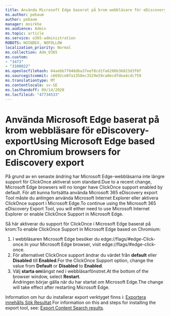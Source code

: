 ```yaml
---
title: Använda Microsoft Edge baserat på krom webbläsare för eDiscovery-export
ms.author: pebaum
author: pebaum
manager: mnirkhe
ms.audience: Admin
ms.topic: article
ms.service: o365-administration
ROBOTS: NOINDEX, NOFOLLOW
localization_priority: Normal
ms.collection: Adm_O365
ms.custom:
- "3473"
- "3100022"
ms.openlocfilehash: 64aebb7f048dba37eef8cd1fa6286b36823d3f0f
ms.sourcegitcommit: c6692ce0fa1358ec3529e59ca0ecdfdea4cdc759
ms.translationtype: MT
ms.contentlocale: sv-SE
ms.lasthandoff: 09/14/2020
ms.locfileid: "47734533"
---
```

# <a name="using-microsoft-edge-based-on-chromium-browsers-for-ediscovery-export"></a><span data-ttu-id="4018e-102">Använda Microsoft Edge baserat på krom webbläsare för eDiscovery-export</span><span class="sxs-lookup"><span data-stu-id="4018e-102">Using Microsoft Edge based on Chromium browsers for Ediscovery export</span></span>

<span data-ttu-id="4018e-103">På grund av en senaste ändring har Microsoft Edge-webbläsarna inte längre support för ClickOnce aktiverat som standard.</span><span class="sxs-lookup"><span data-stu-id="4018e-103">Due to a recent change, Microsoft Edge browsers will no longer have ClickOnce support enabled by default.</span></span> <span data-ttu-id="4018e-104">För att kunna fortsätta använda Microsoft 365 eDiscovery export Tool måste du antingen använda Microsoft Internet Explorer eller aktivera ClickOnce support i Microsoft Edge.</span><span class="sxs-lookup"><span data-stu-id="4018e-104">To continue using the Microsoft 365 eDiscovery Export Tool, you will either need to use Microsoft Internet Explorer or enable ClickOnce Support in Microsoft Edge.</span></span> 

<span data-ttu-id="4018e-105">Så här aktiverar du support för ClickOnce i Microsoft Edge baserat på krom:</span><span class="sxs-lookup"><span data-stu-id="4018e-105">To enable ClickOnce Support in Microsoft Edge based on Chromium:</span></span> 
1. <span data-ttu-id="4018e-106">I webbläsaren Microsoft Edge besöker du edge://flags/#edge-Click-once.</span><span class="sxs-lookup"><span data-stu-id="4018e-106">In your Microsoft Edge browser, visit edge://flags/#edge-click-once.</span></span>
2. <span data-ttu-id="4018e-107">För alternativet ClickOnce support ändrar du värdet från **default** eller **Disabled** till **Enabled**.</span><span class="sxs-lookup"><span data-stu-id="4018e-107">For the ClickOnce Support option, change the value from **Default** or **Disabled** to **Enabled**.</span></span> 
3. <span data-ttu-id="4018e-108">Välj **starta om**längst ned i webbläsarfönstret.</span><span class="sxs-lookup"><span data-stu-id="4018e-108">At the bottom of the browser window, select **Restart**.</span></span> <br>
 <span data-ttu-id="4018e-109">Ändringen börjar gälla när du har startat om Microsoft Edge.</span><span class="sxs-lookup"><span data-stu-id="4018e-109">The change will take effect after restarting Microsoft Edge.</span></span> 

<span data-ttu-id="4018e-110">Information om hur du installerar export verktyget finns i: [ Exportera innehålls Sök Resultat](https://docs.microsoft.com/microsoft-365/compliance/export-search-results).</span><span class="sxs-lookup"><span data-stu-id="4018e-110">For information on this and steps for installing the  export tool, see: [ Export Content Search results](https://docs.microsoft.com/microsoft-365/compliance/export-search-results).</span></span>
